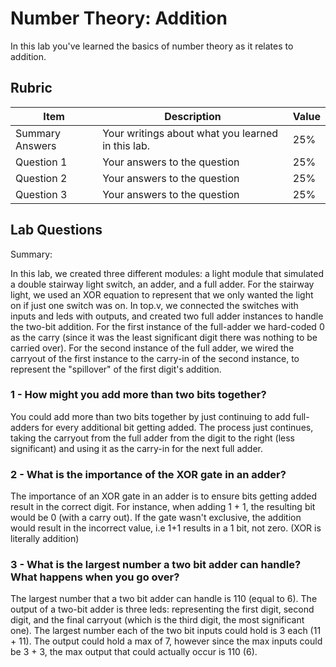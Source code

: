 # Number Theory: Addition

In this lab you've learned the basics of number theory as it relates to addition.

## Rubric

| Item | Description | Value |
| ---- | ----------- | ----- |
| Summary Answers | Your writings about what you learned in this lab. | 25% |
| Question 1 | Your answers to the question | 25% |
| Question 2 | Your answers to the question | 25% |
| Question 3 | Your answers to the question | 25% |

## Lab Questions
Summary:

In this lab, we created three different modules: a light module that simulated a double stairway light switch, an adder, and a full adder. For the stairway light, we used an XOR equation to represent that we only wanted the light on if just one switch was on. In top.v, we connected the switches with inputs and leds with outputs, and created two full adder instances to handle the two-bit addition. For the first instance of the full-adder we hard-coded 0 as the carry (since it was the least significant digit there was nothing to be carried over). For the second instance of the full adder, we wired the carryout of the first instance to the carry-in of the second instance, to represent the "spillover" of the first digit's addition.

### 1 - How might you add more than two bits together?

You could add more than two bits together by just continuing to add full-adders for every additional bit getting added. The process just continues, taking the carryout from the full adder from the digit to the right (less significant) and using it as the carry-in for the next full adder.

### 2 - What is the importance of the XOR gate in an adder?
The importance of an XOR gate in an adder is to ensure bits getting added result in the correct digit. For instance, when adding 1 + 1, the resulting bit would be 0 (with a carry out). If the gate wasn't exclusive, the addition would result in the incorrect value, i.e 1+1 results in a 1 bit, not zero. (XOR is literally addition)


### 3 - What is the largest number a two bit adder can handle? What happens when you go over?
The largest number that a two bit adder can handle is 110 (equal to 6). The output of a two-bit adder is three leds: representing the first digit, second digit, and the final carryout (which is the third digit, the most significant one). The largest number each of the two bit inputs could hold is 3 each (11 + 11). The output could hold a max of 7, however since the max inputs could be 3 + 3, the max output that could actually occur is 110 (6).
